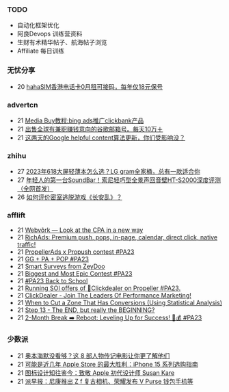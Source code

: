 ### TODO
-  自动化框架优化
-  阿良Devops 训练营资料
-  生财有术精华帖子、航海帖子浏览
-  Affiliate 每日训练

### 无忧分享
<!-- ruyo:START -->
-  20 [hahaSIM香港电话卡0月租可接码，每年仅18元保号](https://51.ruyo.net/18478.html)<!-- ruyo:END -->

### advertcn
<!-- advertcn:START -->
-  21 [Media Buy教程:bing ads推广clickbank产品](https://www.advertcn.com/forum.php?mod=viewthread&tid=112210)
-  21 [出售全球有兼职赚钱意向的谷歌邮箱号。每天10万＋](https://www.advertcn.com/forum.php?mod=viewthread&tid=112207)
-  21 [这两天的Google helpful content算法更新，你们受影响没？](https://www.advertcn.com/forum.php?mod=viewthread&tid=112201)<!-- advertcn:END -->

### zhihu
<!-- zhihu:START -->
-  27 [2023年618大屏轻薄本怎么选？LG gram全家桶，总有一款适合你](http://zhuanlan.zhihu.com/p/632641888?utm_campaign=rss&utm_medium=rss&utm_source=rss&utm_content=title)
-  27 [年轻人的第一台SoundBar！索尼轻巧型全景声回音壁HT-S2000深度评测（全网首发）](http://zhuanlan.zhihu.com/p/630990296?utm_campaign=rss&utm_medium=rss&utm_source=rss&utm_content=title)
-  26 [如何评价密室逃脱游戏《长安乱》？](http://www.zhihu.com/question/563950552/answer/3045961312?utm_campaign=rss&utm_medium=rss&utm_source=rss&utm_content=title)<!-- zhihu:END -->

### afflift
<!-- afflift:START -->
-  21 [Webvõrk — Look at the CPA in a new way](https://afflift.com/f/threads/webv%C3%B5rk-%E2%80%94-look-at-the-cpa-in-a-new-way.2820/)
-  21 [RichAds: Premium push, pops, in-page, calendar, direct click, native traffic!](https://afflift.com/f/threads/richads-premium-push-pops-in-page-calendar-direct-click-native-traffic.991/)
-  21 [PropellerAds x Propush contest #PA23](https://afflift.com/f/threads/propellerads-x-propush-contest-pa23.11568/)
-  21 [GG + PA + POP #PA23](https://afflift.com/f/threads/gg-pa-pop-pa23.11584/)
-  21 [Smart Surveys from ZeyDoo](https://afflift.com/f/threads/smart-surveys-from-zeydoo.10505/)
-  21 [Biggest and Most Epic Contest #PA23](https://afflift.com/f/threads/biggest-and-most-epic-contest-pa23.11557/)
-  21 [#PA23 Back to School](https://afflift.com/f/threads/pa23-back-to-school.11549/)
-  21 [Running SOI offers of 🎯Clickdealer on Propeller #PA23.](https://afflift.com/f/threads/running-soi-offers-of-%F0%9F%8E%AFclickdealer-on-propeller-pa23.11546/)
-  21 [ClickDealer - Join The Leaders Of Performance Marketing!](https://afflift.com/f/threads/clickdealer-join-the-leaders-of-performance-marketing.2440/)
-  21 [When to Cut a Zone That Has Conversions &lpar;Using Statistical Analysis&rpar;](https://afflift.com/f/threads/when-to-cut-a-zone-that-has-conversions-using-statistical-analysis.10611/)
-  21 [Step 13 - The END, but really the BEGINNING?](https://afflift.com/f/threads/step-13-the-end-but-really-the-beginning.2950/)
-  21 [2-Month Break ➡️ Reboot: Leveling Up for Success! 💼💰 #PA23](https://afflift.com/f/threads/2-month-break-%E2%9E%A1%EF%B8%8F-reboot-leveling-up-for-success-%F0%9F%92%BC%F0%9F%92%B0-pa23.11560/)<!-- afflift:END -->

### 少数派
<!-- sspai:START -->
-  21 [奥本海默没看够？这 8 部人物传记电影让你更了解他们](https://sspai.com/post/83098)
-  21 [可能是近几年 Apple Store 的最大胜利：iPhone 15 系列选购指南](https://sspai.com/post/83113)
-  21 [图标设计知往鉴今：致敬 Apple 初代设计师 Susan Kare](https://sspai.com/post/82739)
-  21 [派早报：尼康推出 Z f 复古相机、荣耀发布 V Purse 钱包手机等](https://sspai.com/post/83101)<!-- sspai:END -->
